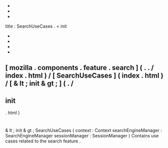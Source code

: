 -
-
-
title
:
SearchUseCases
.
<
init
>
-
-
-
-
[
mozilla
.
components
.
feature
.
search
]
(
.
.
/
index
.
html
)
/
[
SearchUseCases
]
(
index
.
html
)
/
[
&
lt
;
init
&
gt
;
]
(
.
/
-
init
-
.
html
)
#
&
lt
;
init
&
gt
;
SearchUseCases
(
context
:
Context
searchEngineManager
:
SearchEngineManager
sessionManager
:
SessionManager
)
Contains
use
cases
related
to
the
search
feature
.
